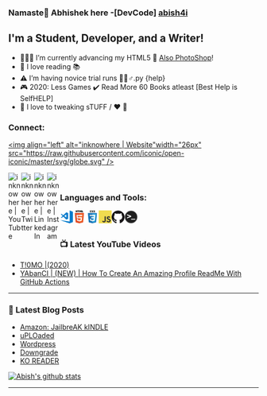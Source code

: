 ### Namaste🙏 Abhishek here -[DevCode] [abish4i][website]

## I'm a Student, Developer, and a Writer!
- 👨🏻‍💻 I’m currently advancing my HTML5 🔭 [Also PhotoShop][website]!
- 📖 I love reading 📚 
- ⚠️ I’m having novice trial runs 🙆‍♂️♂️.py {help}
- 🎮 2020: Less Games ✔️ Read More 60 Books atleast [Best Help is SelfHELP]
- 🏇 I love to tweaking sTUFF / ♥️ 🎹

### Connect:

[<img align="left" alt="inknowhere | Website"width="26px" src="https://raw.githubusercontent.com/iconic/open-iconic/master/svg/globe.svg" />][website]

[<img align="left" alt="inknowhere | YouTube" width="26px" src="https://cdn.jsdelivr.net/npm/simple-icons@v3/icons/youtube.svg" />][youtube]

[<img align="left" alt="inknowhere | Twitter" width="26px" src="https://cdn.jsdelivr.net/npm/simple-icons@v3/icons/twitter.svg" />][twitter]

[<img align="left" alt="inknowhere | LinkedIn" width="26px" src="https://cdn.jsdelivr.net/npm/simple-icons@v3/icons/linkedin.svg" />][linkedin]

[<img align="left" alt="inknowhere | Instagram" width="26px" src="https://cdn.jsdelivr.net/npm/simple-icons@v3/icons/instagram.svg" />][instagram]

<br />

### Languages and Tools:

<img align="left" alt="Visual Studio Code" width="26px" src="https://raw.githubusercontent.com/github/explore/80688e429a7d4ef2fca1e82350fe8e3517d3494d/topics/visual-studio-code/visual-studio-code.png" />

<img align="left" alt="HTML5" width="26px" src="https://raw.githubusercontent.com/github/explore/80688e429a7d4ef2fca1e82350fe8e3517d3494d/topics/html/html.png" />

<img align="left" alt="CSS3" width="26px" src="https://raw.githubusercontent.com/github/explore/80688e429a7d4ef2fca1e82350fe8e3517d3494d/topics/css/css.png" />

<img align="left" alt="JavaScript" width="26px" src="https://raw.githubusercontent.com/github/explore/80688e429a7d4ef2fca1e82350fe8e3517d3494d/topics/javascript/javascript.png" />

<img align="left" alt="GitHub" width="26px" src="https://raw.githubusercontent.com/github/explore/78df643247d429f6cc873026c0622819ad797942/topics/github/github.png" />

<img align="left" alt="HTML5" width="26px" src="https://raw.githubusercontent.com/github/explore/80688e429a7d4ef2fca1e82350fe8e3517d3494d/topics/terminal/terminal.png" />

<br />
<br />

### 📺 Latest YouTube Videos
<!-- YOUTUBE:START -->

- [T!0MO |(2020)](https://www.youtube.com/user/Top10MusicOfficial)
- [YAbanCI | (NEW) | How To Create An Amazing Profile ReadMe With GitHub Actions](https://www.youtube.com/watch?v=ECuqb5Tv9qI)

<!-- YOUTUBE:END -->

---

### 📕 Latest Blog Posts
<!-- BLOG-POST-LIST:START -->
- [Amazon: JailbreAK kINDLE](https://inknowhere.wordpress.com/2020/05/31/kindlehacks/)
- [uPLOaded](https://inknowhere.wordpress.com/uploaded)
- [Wordpress](https://inknowhere.wordpress.com/)
- [Downgrade](https://inknowhere.wordpress.com/2020/07/26/downgrade-kindle/)
- [KO READER](https://github.com/koreader/koreader)
<!-- BLOG-POST-LIST:END -->

[![Abish's github stats](https://github-readme-stats.vercel.app/api?username=abish4i)](https://github.com/abish4i/github-readme-stats)

---


[website]: https://inknowhere.wordpress.com
[twitter]: https://twitter.com/abish4i  
[youtube]: https://youtube.com/abish4i
[instagram]: https://instagram.com/abish4i
[linkedin]: https://linkedin.com/in/abish4i
[playlist]: https://www.youtube.com/playlist?list=LLNkaPdPHGaloC6nkYBLxeHw
[youtube]: https://m.youtube.com/channel/UCNkaPdPHGaloC6nkYBLxeHw/playlists

